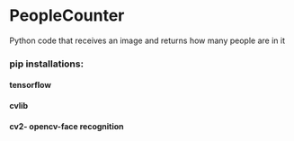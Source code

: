 # PeopleCounter
Python code that receives an image and returns how many people are in it

### pip installations: 
#### tensorflow
#### cvlib
#### cv2- opencv-face recognition
